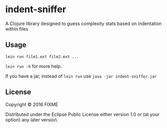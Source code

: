 # indent-sniffer

A Clojure library designed to guess complexity stats based on indentation within files

## Usage

`lein run file1.ext file2.ext ...`

`lein run -h` for more help.

If you have a jar, instead of `lein run` use `java -jar indent-sniffer.jar`

## License

Copyright © 2016 FIXME

Distributed under the Eclipse Public License either version 1.0 or (at
your option) any later version.
